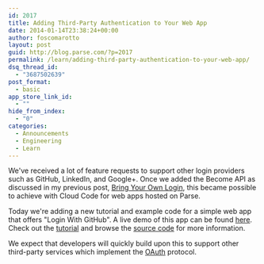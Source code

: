 ```yaml
---
id: 2017
title: Adding Third-Party Authentication to Your Web App
date: 2014-01-14T23:38:24+00:00
author: foscomarotto
layout: post
guid: http://blog.parse.com/?p=2017
permalink: /learn/adding-third-party-authentication-to-your-web-app/
dsq_thread_id:
  - "3687502639"
post_format:
  - basic
app_store_link_id:
  - ""
hide_from_index:
  - "0"
categories:
  - Announcements
  - Engineering
  - Learn
---
```

We've received a lot of feature requests to support other login providers such as GitHub, LinkedIn, and Google+. Once we added the Become API as discussed in my previous post, [Bring Your Own Login](http://blog.parse.com/2013/12/03/bring-your-own-login/), this became possible to achieve with Cloud Code for web apps hosted on Parse.

Today we're adding a new tutorial and example code for a simple web app that offers "Login With GitHub". A live demo of this app can be found [here](https://ghat.parseapp.com). Check out the [tutorial](https://parse.com/tutorials/adding-third-party-authentication-to-your-web-app) and browse the [source code](https://github.com/ParsePlatform/CloudCodeOAuthGitHubTutorial) for more information.

We expect that developers will quickly build upon this to support other third-party services which implement the [OAuth](http://oauth.net/) protocol.